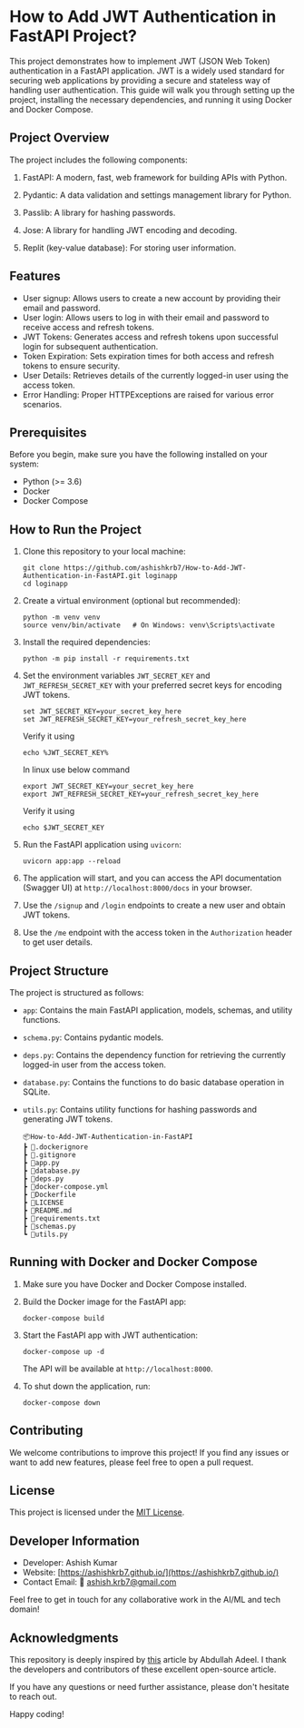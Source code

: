 # How to Add JWT Authentication in FastAPI Project?

This project demonstrates how to implement JWT (JSON Web Token) authentication in a FastAPI application. JWT is a widely used standard for securing web applications by providing a secure and stateless way of handling user authentication. This guide will walk you through setting up the project, installing the necessary dependencies, and running it using Docker and Docker Compose.

## Project Overview

The project includes the following components:

1. FastAPI: A modern, fast, web framework for building APIs with Python.

2. Pydantic: A data validation and settings management library for Python.

3. Passlib: A library for hashing passwords.

4. Jose: A library for handling JWT encoding and decoding.

5. Replit (key-value database): For storing user information.

## Features

- User signup: Allows users to create a new account by providing their email and password.
- User login: Allows users to log in with their email and password to receive access and refresh tokens.
- JWT Tokens: Generates access and refresh tokens upon successful login for subsequent authentication.
- Token Expiration: Sets expiration times for both access and refresh tokens to ensure security.
- User Details: Retrieves details of the currently logged-in user using the access token.
- Error Handling: Proper HTTPExceptions are raised for various error scenarios.

## Prerequisites

Before you begin, make sure you have the following installed on your system:

- Python (>= 3.6)
- Docker
- Docker Compose

## How to Run the Project

1. Clone this repository to your local machine:

   ```
   git clone https://github.com/ashishkrb7/How-to-Add-JWT-Authentication-in-FastAPI.git loginapp 
   cd loginapp
   ```

2. Create a virtual environment (optional but recommended):

   ```
   python -m venv venv
   source venv/bin/activate   # On Windows: venv\Scripts\activate
   ```

3. Install the required dependencies:

   ```
   python -m pip install -r requirements.txt
   ```

4. Set the environment variables `JWT_SECRET_KEY` and `JWT_REFRESH_SECRET_KEY` with your preferred secret keys for encoding JWT tokens.

   ```
   set JWT_SECRET_KEY=your_secret_key_here
   set JWT_REFRESH_SECRET_KEY=your_refresh_secret_key_here
   ```

   Verify it using

   ```
   echo %JWT_SECRET_KEY%
   ```

   In linux use below command

   ```
   export JWT_SECRET_KEY=your_secret_key_here
   export JWT_REFRESH_SECRET_KEY=your_refresh_secret_key_here
   ```
   Verify it using

   ```
   echo $JWT_SECRET_KEY
   ```

5. Run the FastAPI application using `uvicorn`:

   ```
   uvicorn app:app --reload
   ```

6. The application will start, and you can access the API documentation (Swagger UI) at `http://localhost:8000/docs` in your browser.

7. Use the `/signup` and `/login` endpoints to create a new user and obtain JWT tokens.

8. Use the `/me` endpoint with the access token in the `Authorization` header to get user details.

## Project Structure

The project is structured as follows:


- `app`: Contains the main FastAPI application, models, schemas, and utility functions.
- `schema.py`: Contains pydantic models.
- `deps.py`: Contains the dependency function for retrieving the currently logged-in user from the access token.
- `database.py`: Contains the functions to do basic database operation in SQLite.
- `utils.py`: Contains utility functions for hashing passwords and generating JWT tokens.


   ```
   📦How-to-Add-JWT-Authentication-in-FastAPI
   ┣ 📜.dockerignore
   ┣ 📜.gitignore
   ┣ 📜app.py
   ┣ 📜database.py
   ┣ 📜deps.py
   ┣ 📜docker-compose.yml
   ┣ 📜Dockerfile
   ┣ 📜LICENSE
   ┣ 📜README.md
   ┣ 📜requirements.txt
   ┣ 📜schemas.py
   ┗ 📜utils.py
   ```

## Running with Docker and Docker Compose

1. Make sure you have Docker and Docker Compose installed.

2. Build the Docker image for the FastAPI app:

   ```
   docker-compose build
   ```

3. Start the FastAPI app with JWT authentication:

   ```
   docker-compose up -d
   ```

   The API will be available at `http://localhost:8000`.

4. To shut down the application, run:

   ```
   docker-compose down
   ```

## Contributing

We welcome contributions to improve this project! If you find any issues or want to add new features, please feel free to open a pull request.

## License

This project is licensed under the [MIT License](LICENSE).

## Developer Information

- Developer: Ashish Kumar
- Website: [https://ashishkrb7.github.io/](https://ashishkrb7.github.io/)
- Contact Email: :email: ashish.krb7@gmail.com

Feel free to get in touch for any collaborative work in the AI/ML and tech domain!

## Acknowledgments

This repository is deeply inspired by [this](https://www.freecodecamp.org/news/how-to-add-jwt-authentication-in-fastapi/) article by Abdullah Adeel. I thank the developers and contributors of these excellent open-source article.

If you have any questions or need further assistance, please don't hesitate to reach out.

Happy coding!
